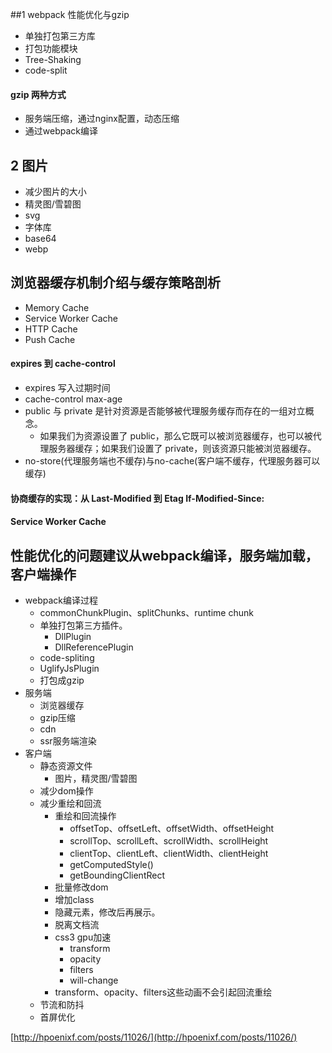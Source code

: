 <!--
 * @file: 
 * @Author: xxx@baidu.com
 * @Date: 2020-02-12 21:18:41
 * @Description: 
 * @FilePath: /mianshi/前端性能优化.md
-->
##1 webpack 性能优化与gzip

+ 单独打包第三方库
+ 打包功能模块
+ Tree-Shaking
+ code-split

#### gzip 两种方式

+ 服务端压缩，通过nginx配置，动态压缩
+ 通过webpack编译


## 2 图片

+ 减少图片的大小
+ 精灵图/雪碧图
+ svg
+ 字体库
+ base64
+ webp


## 浏览器缓存机制介绍与缓存策略剖析


+ Memory Cache
+ Service Worker Cache
+ HTTP Cache
+ Push Cache


#### expires 到 cache-control

+ expires 写入过期时间
+ cache-control max-age
+ public 与 private 是针对资源是否能够被代理服务缓存而存在的一组对立概念。
    + 如果我们为资源设置了 public，那么它既可以被浏览器缓存，也可以被代理服务器缓存；如果我们设置了 private，则该资源只能被浏览器缓存。
+ no-store(代理服务端也不缓存)与no-cache(客户端不缓存，代理服务器可以缓存)

#### 协商缓存的实现：从 Last-Modified 到 Etag  If-Modified-Since:


#### Service Worker Cache



## 性能优化的问题建议从webpack编译，服务端加载，客户端操作

+ webpack编译过程
    + commonChunkPlugin、splitChunks、runtime chunk
    + 单独打包第三方插件。
        + DllPlugin
        + DllReferencePlugin
    + code-spliting
    + UglifyJsPlugin
    + 打包成gzip
+ 服务端
    + 浏览器缓存
    + gzip压缩
    + cdn
    + ssr服务端渲染
+ 客户端
    + 静态资源文件
        + 图片，精灵图/雪碧图
    + 减少dom操作
    + 减少重绘和回流
        +  重绘和回流操作
           + offsetTop、offsetLeft、offsetWidth、offsetHeight
           - scrollTop、scrollLeft、scrollWidth、scrollHeight
           - clientTop、clientLeft、clientWidth、clientHeight
           - getComputedStyle()
           - getBoundingClientRect
      + 批量修改dom
      + 增加class
      + 隐藏元素，修改后再展示。
      + 脱离文档流
      + css3 gpu加速
        + transform
        + opacity
        + filters
        + will-change
      + transform、opacity、filters这些动画不会引起回流重绘
    + 节流和防抖
    + 首屏优化


[http://hpoenixf.com/posts/11026/](http://hpoenixf.com/posts/11026/)
